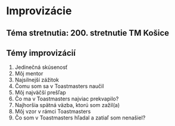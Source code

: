 # Improvizácie

## Téma stretnutia: 200. stretnutie TM Košice

## Témy improvizácií
1. Jedinečná skúsenosť
2. Môj mentor
3. Najsilnejší zážitok
4. Čomu som sa v Toastmasters naučil
5. Môj najväčší prešľap
6. Čo ma v Toastmasters najviac prekvapilo?
7. Najhoršia spätná väzba, ktorú som zažil(a)
8. Môj vzor v rámci Toastmasters
9. Čo som v Toastmasters hľadal a zatiaľ som nenašiel?